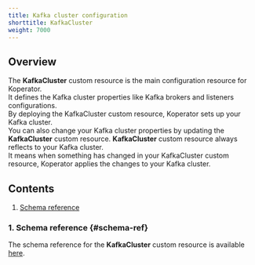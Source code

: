 ```yaml
---
title: Kafka cluster configuration
shorttitle: KafkaCluster
weight: 7000
---
```


## Overview

The **KafkaCluster** custom resource is the main configuration resource for Koperator.  
It defines the Kafka cluster properties like Kafka brokers and listeners configurations.  
By deploying the KafkaCluster custom resource, Koperator sets up your Kafka cluster.  
You can also change your Kafka cluster properties by updating the **KafkaCluster** custom resource.
**KafkaCluster** custom resource always reflects to your Kafka cluster.  
It means when something has changed in your KafkaCluster custom resource, Koperator applies the changes to your Kafka cluster.

## Contents

1. [Schema reference](#schema-ref)

### 1. Schema reference {#schema-ref}

The schema reference for the **KafkaCluster** custom resource is available [here](https://smm-docs.eticloud.io/sdm/koperator/reference/crd/kafkaclusters.kafka.banzaicloud.io/).

